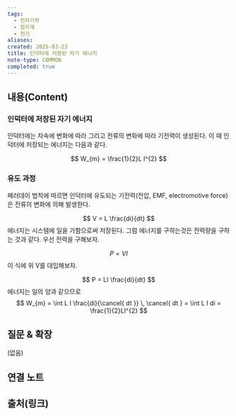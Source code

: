 ```yaml
---
tags:
  - 전자기학
  - 정자계
  - 전기
aliases: 
created: 2025-03-23
title: 인덕터에 저장된 자기 에너지
note-type: COMMON
completed: true
---
```


## 내용(Content)

### 인덕터에 저장된 자기 에너지

인덕터에는 자속에 변화에 따라 그리고 전류의 변화에 따라 기전력이 생성된다. 이 때 인덕터에 저장되는 에너지는 다음과 같다.

$$
W_{m} = \frac{1}{2}L I^{2}
$$

### 유도 과정

페러데이 법칙에 따르면 인덕터에 유도되는 기전력(전압, EMF, electromotive force)은 전류의 변화에 의해 발생한다.

$$
V = L \frac{di}{dt}
$$
에너지는 시스템에 일을 가함으로써 저장된다. 그럼 에너지를 구하는것은 전력량을 구하는 것과 같다. 우선 전력을 구해보자.

$$
P = VI
$$
이 식에 위 V를 대입해보자.

$$
P = LI \frac{di}{dt}
$$
에너지는 일의 양과 같으므로
$$
W_{m} = \int L I \frac{di}{\cancel{ dt }} \, \cancel{ dt } = \int L I di = \frac{1}{2}LI^{2}  
$$


## 질문 & 확장

(없음)

## 연결 노트

## 출처(링크)

